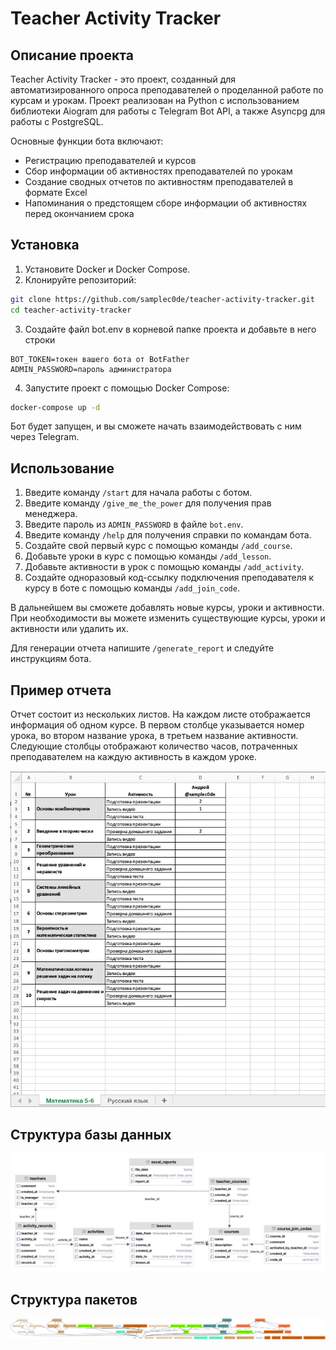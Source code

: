 # Teacher Activity Tracker
## Описание проекта

Teacher Activity Tracker - это проект, созданный для автоматизированного опроса преподавателей о проделанной работе по курсам и урокам. Проект реализован на Python с использованием библиотеки Aiogram для работы с Telegram Bot API, а также Asyncpg для работы с PostgreSQL.

Основные функции бота включают:

- Регистрацию преподавателей и курсов
- Сбор информации об активностях преподавателей по урокам
- Создание сводных отчетов по активностям преподавателей в формате Excel
- Напоминания о предстоящем сборе информации об активностях перед окончанием срока

## Установка

1. Установите Docker и Docker Compose.
2. Клонируйте репозиторий:
```bash
git clone https://github.com/samplec0de/teacher-activity-tracker.git
cd teacher-activity-tracker
```
3. Создайте файл bot.env в корневой папке проекта и добавьте в него строки
```
BOT_TOKEN=токен вашего бота от BotFather
ADMIN_PASSWORD=пароль администратора
```
4. Запустите проект с помощью Docker Compose:
```bash
docker-compose up -d
```

Бот будет запущен, и вы сможете начать взаимодействовать с ним через Telegram.

## Использование
1. Введите команду `/start` для начала работы с ботом.
2. Введите команду `/give_me_the_power` для получения прав менеджера.
3. Введите пароль из `ADMIN_PASSWORD` в файле `bot.env`.
3. Введите команду `/help` для получения справки по командам бота.
4. Создайте свой первый курс с помощью команды `/add_course`.
5. Добавьте уроки в курс с помощью команды `/add_lesson`.
6. Добавьте активности в урок с помощью команды `/add_activity`.
7. Создайте одноразовый код-ссылку подключения преподавателя к курсу в боте с помощью команды `/add_join_code`.

В дальнейшем вы сможете добавлять новые курсы, уроки и активности.
При необходимости вы можете изменить существующие курсы, уроки и активности или удалить их.

Для генерации отчета напишите `/generate_report` и следуйте инструкциям бота.

## Пример отчета
Отчет состоит из нескольких листов. На каждом листе отображается информация об одном курсе.
В первом столбце указывается номер урока, во втором название урока, в третьем название активности.
Следующие столбцы отображают количество часов, потраченных преподавателем на каждую активность в каждом уроке.

![report.png](assets/report.png)

## Структура базы данных

![database_diagram.png](assets/database_diagram.png)

## Структура пакетов

![packages.png](assets/packages.png)
